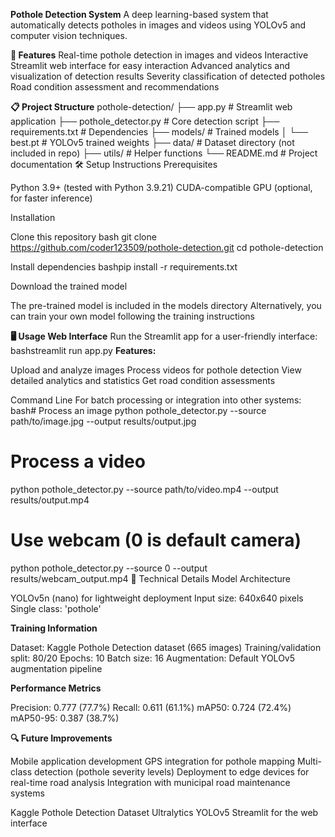 **Pothole Detection System**
A deep learning-based system that automatically detects potholes in images and videos using YOLOv5 and computer vision techniques.


**🚀 Features**
Real-time pothole detection in images and videos
Interactive Streamlit web interface for easy interaction
Advanced analytics and visualization of detection results
Severity classification of detected potholes
Road condition assessment and recommendations

**📋 Project Structure**
pothole-detection/
├── app.py                     # Streamlit web application
├── pothole_detector.py        # Core detection script
├── requirements.txt           # Dependencies
├── models/                    # Trained models
│   └── best.pt                # YOLOv5 trained weights
├── data/                      # Dataset directory (not included in repo)
├── utils/                     # Helper functions
└── README.md                  # Project documentation
🛠️ Setup Instructions
Prerequisites

Python 3.9+ (tested with Python 3.9.21)
CUDA-compatible GPU (optional, for faster inference)

Installation

Clone this repository
bash git clone https://github.com/coder123509/pothole-detection.git
cd pothole-detection

Install dependencies
bashpip install -r requirements.txt

Download the trained model

The pre-trained model is included in the models directory
Alternatively, you can train your own model following the training instructions



**🖥️ Usage
Web Interface**
Run the Streamlit app for a user-friendly interface:
bashstreamlit run app.py
**Features:**

Upload and analyze images
Process videos for pothole detection
View detailed analytics and statistics
Get road condition assessments

Command Line
For batch processing or integration into other systems:
bash# Process an image
python pothole_detector.py --source path/to/image.jpg --output results/output.jpg

# Process a video
python pothole_detector.py --source path/to/video.mp4 --output results/output.mp4

# Use webcam (0 is default camera)
python pothole_detector.py --source 0 --output results/webcam_output.mp4
🧠 Technical Details
Model Architecture

YOLOv5n (nano) for lightweight deployment
Input size: 640x640 pixels
Single class: 'pothole'

**Training Information**

Dataset: Kaggle Pothole Detection dataset (665 images)
Training/validation split: 80/20
Epochs: 10
Batch size: 16
Augmentation: Default YOLOv5 augmentation pipeline

**Performance Metrics**

Precision: 0.777 (77.7%)
Recall: 0.611 (61.1%)
mAP50: 0.724 (72.4%)
mAP50-95: 0.387 (38.7%)

**🔍 Future Improvements**

Mobile application development
GPS integration for pothole mapping
Multi-class detection (pothole severity levels)
Deployment to edge devices for real-time road analysis
Integration with municipal road maintenance systems




Kaggle Pothole Detection Dataset
Ultralytics YOLOv5
Streamlit for the web interface
